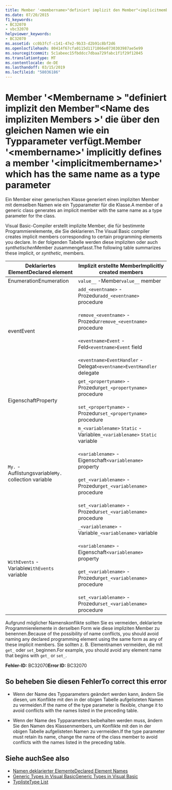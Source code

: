 ```yaml
---
title: Member '<membername>"definiert implizit den Member"<implicitmembername>"die über den gleichen Namen wie ein Typparameter verfügt.
ms.date: 07/20/2015
f1_keywords:
- BC32070
- vbc32070
helpviewer_keywords:
- BC32070
ms.assetid: cc0b3fcf-c141-47e2-9b33-d2b91c8bf2d6
ms.openlocfilehash: 80414f67cfa0115d1171866e0730303987ae5e99
ms.sourcegitcommit: 5c1abeec15fbddcc7dbaa729fabc1f1f29f12045
ms.translationtype: MT
ms.contentlocale: de-DE
ms.lasthandoff: 03/15/2019
ms.locfileid: "58036186"
---
```

# <a name="member-membername-implicitly-defines-a-member-implicitmembername-which-has-the-same-name-as-a-type-parameter"></a><span data-ttu-id="47a93-102">Member '\<Membername > "definiert implizit den Member"\<Name des impliziten Members >' die über den gleichen Namen wie ein Typparameter verfügt.</span><span class="sxs-lookup"><span data-stu-id="47a93-102">Member '\<membername>' implicitly defines a member '\<implicitmembername>' which has the same name as a type parameter</span></span>
<span data-ttu-id="47a93-103">Ein Member einer generischen Klasse generiert einen impliziten Member mit demselben Namen wie ein Typparameter für die Klasse.</span><span class="sxs-lookup"><span data-stu-id="47a93-103">A member of a generic class generates an implicit member with the same name as a type parameter for the class.</span></span>  
  
 <span data-ttu-id="47a93-104">Visual Basic-Compiler erstellt implizite Member, die für bestimmte Programmierelemente, die Sie deklarieren.</span><span class="sxs-lookup"><span data-stu-id="47a93-104">The Visual Basic compiler creates implicit members corresponding to certain programming elements you declare.</span></span> <span data-ttu-id="47a93-105">In der folgenden Tabelle werden diese impliziten oder auch *synthetischen*Member zusammengefasst.</span><span class="sxs-lookup"><span data-stu-id="47a93-105">The following table summarizes these implicit, or *synthetic*, members.</span></span>  
  
|<span data-ttu-id="47a93-106">Deklariertes Element</span><span class="sxs-lookup"><span data-stu-id="47a93-106">Declared element</span></span>|<span data-ttu-id="47a93-107">Implizit erstellte Member</span><span class="sxs-lookup"><span data-stu-id="47a93-107">Implicitly created members</span></span>|  
|----------------------|--------------------------------|  
|<span data-ttu-id="47a93-108">Enumeration</span><span class="sxs-lookup"><span data-stu-id="47a93-108">Enumeration</span></span>|<span data-ttu-id="47a93-109">`value__` -Member</span><span class="sxs-lookup"><span data-stu-id="47a93-109">`value__` member</span></span>|  
|<span data-ttu-id="47a93-110">event</span><span class="sxs-lookup"><span data-stu-id="47a93-110">Event</span></span>|<span data-ttu-id="47a93-111">`add_<eventname>` -Prozedur</span><span class="sxs-lookup"><span data-stu-id="47a93-111">`add_<eventname>` procedure</span></span><br /><br /> <span data-ttu-id="47a93-112">`remove_<eventname>` -Prozedur</span><span class="sxs-lookup"><span data-stu-id="47a93-112">`remove_<eventname>` procedure</span></span><br /><br /> <span data-ttu-id="47a93-113">`<eventname>Event` -Feld</span><span class="sxs-lookup"><span data-stu-id="47a93-113">`<eventname>Event` field</span></span><br /><br /> <span data-ttu-id="47a93-114">`<eventname>EventHandler` -Delegat</span><span class="sxs-lookup"><span data-stu-id="47a93-114">`<eventname>EventHandler` delegate</span></span>|  
|<span data-ttu-id="47a93-115">Eigenschaft</span><span class="sxs-lookup"><span data-stu-id="47a93-115">Property</span></span>|<span data-ttu-id="47a93-116">`get_<propertyname>` -Prozedur</span><span class="sxs-lookup"><span data-stu-id="47a93-116">`get_<propertyname>` procedure</span></span><br /><br /> <span data-ttu-id="47a93-117">`set_<propertyname>` -Prozedur</span><span class="sxs-lookup"><span data-stu-id="47a93-117">`set_<propertyname>` procedure</span></span>|  
|<span data-ttu-id="47a93-118">`My.` -Auflistungsvariable</span><span class="sxs-lookup"><span data-stu-id="47a93-118">`My.` collection variable</span></span>|<span data-ttu-id="47a93-119">`m_<variablename>` `Static` -Variable</span><span class="sxs-lookup"><span data-stu-id="47a93-119">`m_<variablename>` `Static` variable</span></span><br /><br /> <span data-ttu-id="47a93-120">`<variablename>` -Eigenschaft</span><span class="sxs-lookup"><span data-stu-id="47a93-120">`<variablename>` property</span></span><br /><br /> <span data-ttu-id="47a93-121">`get_<variablename>` -Prozedur</span><span class="sxs-lookup"><span data-stu-id="47a93-121">`get_<variablename>` procedure</span></span><br /><br /> <span data-ttu-id="47a93-122">`set_<variablename>` -Prozedur</span><span class="sxs-lookup"><span data-stu-id="47a93-122">`set_<variablename>` procedure</span></span>|  
|<span data-ttu-id="47a93-123">`WithEvents` -Variable</span><span class="sxs-lookup"><span data-stu-id="47a93-123">`WithEvents` variable</span></span>|<span data-ttu-id="47a93-124">`_<variablename>` -Variable</span><span class="sxs-lookup"><span data-stu-id="47a93-124">`_<variablename>` variable</span></span><br /><br /> <span data-ttu-id="47a93-125">`<variablename>` -Eigenschaft</span><span class="sxs-lookup"><span data-stu-id="47a93-125">`<variablename>` property</span></span><br /><br /> <span data-ttu-id="47a93-126">`get_<variablename>` -Prozedur</span><span class="sxs-lookup"><span data-stu-id="47a93-126">`get_<variablename>` procedure</span></span><br /><br /> <span data-ttu-id="47a93-127">`set_<variablename>` -Prozedur</span><span class="sxs-lookup"><span data-stu-id="47a93-127">`set_<variablename>` procedure</span></span>|  
  
 <span data-ttu-id="47a93-128">Aufgrund möglicher Namenskonflikte sollten Sie es vermeiden, deklarierte Programmierelemente in derselben Form wie diese impliziten Member zu benennen.</span><span class="sxs-lookup"><span data-stu-id="47a93-128">Because of the possibility of name conflicts, you should avoid naming any declared programming element using the same form as any of these implicit members.</span></span> <span data-ttu-id="47a93-129">Sie sollten z. B. Elementnamen vermeiden, die mit `get_` oder `set_`beginnen.</span><span class="sxs-lookup"><span data-stu-id="47a93-129">For example, you should avoid any element name that begins with `get_` or `set_`.</span></span>  
  
 <span data-ttu-id="47a93-130">**Fehler-ID:** BC32070</span><span class="sxs-lookup"><span data-stu-id="47a93-130">**Error ID:** BC32070</span></span>  
  
## <a name="to-correct-this-error"></a><span data-ttu-id="47a93-131">So beheben Sie diesen Fehler</span><span class="sxs-lookup"><span data-stu-id="47a93-131">To correct this error</span></span>  
  
-   <span data-ttu-id="47a93-132">Wenn der Name des Typparameters geändert werden kann, ändern Sie diesen, um Konflikte mit den in der obigen Tabelle aufgelisteten Namen zu vermeiden.</span><span class="sxs-lookup"><span data-stu-id="47a93-132">If the name of the type parameter is flexible, change it to avoid conflicts with the names listed in the preceding table.</span></span>  
  
-   <span data-ttu-id="47a93-133">Wenn der Name des Typparameters beibehalten werden muss, ändern Sie den Namen des Klassenmembers, um Konflikte mit den in der obigen Tabelle aufgelisteten Namen zu vermeiden.</span><span class="sxs-lookup"><span data-stu-id="47a93-133">If the type parameter must retain its name, change the name of the class member to avoid conflicts with the names listed in the preceding table.</span></span>  
  
## <a name="see-also"></a><span data-ttu-id="47a93-134">Siehe auch</span><span class="sxs-lookup"><span data-stu-id="47a93-134">See also</span></span>

- [<span data-ttu-id="47a93-135">Namen deklarierter Elemente</span><span class="sxs-lookup"><span data-stu-id="47a93-135">Declared Element Names</span></span>](../../visual-basic/programming-guide/language-features/declared-elements/declared-element-names.md)
- [<span data-ttu-id="47a93-136">Generic Types in Visual Basic</span><span class="sxs-lookup"><span data-stu-id="47a93-136">Generic Types in Visual Basic</span></span>](../../visual-basic/programming-guide/language-features/data-types/generic-types.md)
- [<span data-ttu-id="47a93-137">Typliste</span><span class="sxs-lookup"><span data-stu-id="47a93-137">Type List</span></span>](../../visual-basic/language-reference/statements/type-list.md)
